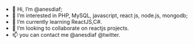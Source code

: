 - 👋 Hi, I’m @anesdiaf;
- 👀 I’m interested in PHP, MySQL, javascript, react js, node.js, mongodb;
- 🌱 I’m currently learning ReactJS,C#.
- 💞️ I’m looking to collaborate on reactjs projects.
- 📫 you can contact me @anesdiaf @twitter.


